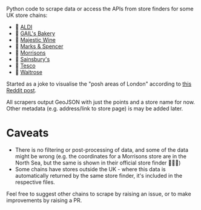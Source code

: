 Python code to scrape data or access the APIs from store finders for some UK store chains:

* 🛒 [ALDI](https://www.aldi.co.uk/)
* 🥐 [GAIL's Bakery](https://gailsbread.co.uk/)
* 🍷 [Majestic Wine](https://www.majestic.co.uk/)
* 🛒 [Marks & Spencer](https://www.marksandspencer.com/)
* 🛒 [Morrisons](https://www.morrisons.com/)
* 🛒 [Sainsbury's](https://www.sainsburys.co.uk/)
* 🛒 [Tesco](https://www.tesco.com/)
* 🛒 [Waitrose](https://www.waitrose.com/)

Started as a joke to visualise the "posh areas of London" according to [this Reddit post](https://www.reddit.com/r/london/comments/wuwc6c/indicators_of_posh_area_in_london/).

All scrapers output GeoJSON with just the points and a store name for now. Other metadata (e.g. address/link to store page) is may be added later.

# Caveats

* There is no filtering or post-processing of data, and some of the data might be wrong (e.g. the coordinates for a Morrisons store are in the North Sea, but the same is shown in their official store finder 🤷🏻‍♂️)
* Some chains have stores outside the UK - where this data is automatically returned by the same store finder, it's included in the respective files.

Feel free to suggest other chains to scrape by raising an issue, or to make improvements by raising a PR.
